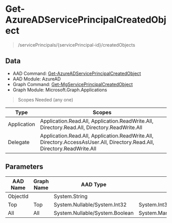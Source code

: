 # Get-AzureADServicePrincipalCreatedObject

> /servicePrincipals/{servicePrincipal-id}/createdObjects

## Data

+ AAD Command: [Get-AzureADServicePrincipalCreatedObject](https://docs.microsoft.com/en-us/powershell/module/AzureAD/Get-AzureADServicePrincipalCreatedObject)
+ AAD Module: AzureAD
+ Graph Command: [Get-MgServicePrincipalCreatedObject](https://docs.microsoft.com/en-us/powershell/module/Microsoft.Graph.Applications/Get-MgServicePrincipalCreatedObject)
+ Graph Module: Microsoft.Graph.Applications

> Scopes Needed (any one)

|Type|Scopes|
|---|---|
|Application|Application.Read.All, Application.ReadWrite.All, Directory.Read.All, Directory.ReadWrite.All|
|Delegate|Application.Read.All, Application.ReadWrite.All, Directory.AccessAsUser.All, Directory.Read.All, Directory.ReadWrite.All|

## Parameters

|AAD Name|Graph Name|AAD Type|Graph Type|Infos|
|---|---|---|---|---|
|ObjectId||System.String|||
|Top|Top|System.Nullable/System.Int32|System.Int32||
|All|All|System.Nullable/System.Boolean|System.Management.Automation.SwitchParameter||

